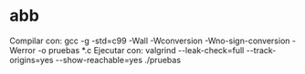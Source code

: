 # abb
 Compilar con: gcc -g -std=c99 -Wall -Wconversion -Wno-sign-conversion -Werror -o pruebas *.c
 Ejecutar con: valgrind --leak-check=full --track-origins=yes --show-reachable=yes ./pruebas